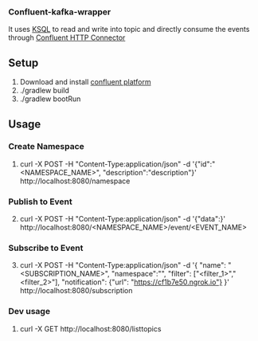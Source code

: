 ### Confluent-kafka-wrapper

It uses [KSQL](https://www.confluent.io/product/ksql/) to read and write into topic and directly consume the events through [Confluent HTTP Connector](https://www.confluent.io/connector/kafka-connect-http)

## Setup
1. Download and install [confluent platform](https://www.confluent.io/product/confluent-platform/)
2. ./gradlew build
3. ./gradlew bootRun

## Usage

### Create Namespace
1. curl -X POST -H "Content-Type:application/json" -d '{"id":"<NAMESPACE_NAME>", "description":"description"}' http://localhost:8080/namespace
  
### Publish to Event
2. curl -X POST -H "Content-Type:application/json" -d '{"data":<DATA>}' http://localhost:8080/<NAMESPACE_NAME>/event/<EVENT_NAME>
  
### Subscribe to Event
3. curl -X POST -H "Content-Type:application/json" -d '{ "name": "<SUBSCRIPTION_NAME>", "namespace":"<NAMESPACE>", "filter": ["<filter_1>","<filter_2>"], "notification": {"url": "https://cf1b7e50.ngrok.io"} }' http://localhost:8080/subscription

### Dev usage

1. curl -X GET http://localhost:8080/listtopics
